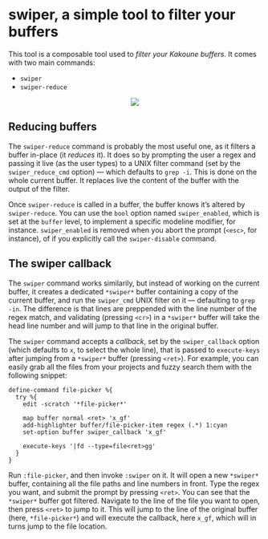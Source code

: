 # swiper, a simple tool to filter your buffers

This tool is a composable tool used to _filter your Kakoune buffers_. It comes with two main commands:

- `swiper`
- `swiper-reduce`

<p align="center">
  <img src="https://github.com/phaazon/swiper.kak/assets/506592/b2599870-b346-4841-b48a-57ff83401c32"/>
</p>

## Reducing buffers

The `swiper-reduce` command is probably the most useful one, as it filters a buffer in-place (it _reduces_ it). It does
so by prompting the user a regex and passing it live (as the user types) to a UNIX filter command (set by the
`swiper_reduce_cmd` option) — which defaults to `grep -i`. This is done on the whole current buffer. It replaces live
the content of the buffer with the output of the filter.

Once `swiper-reduce` is called in a buffer, the buffer knows it’s altered by `swiper-reduce`. You can use the `bool`
option named `swiper_enabled`, which is set at the `buffer` level, to implement a specific modeline modifier, for
instance. `swiper_enabled` is removed when you abort the prompt (`<esc>`, for instance), of if you explicitly call
the `swiper-disable` command.

## The swiper callback

The `swiper` command works similarily, but instead of working on the current buffer, it creates a dedicated `*swiper*`
buffer containing a copy of the current buffer, and run the `swiper_cmd` UNIX filter on it — defaulting to `grep -in`.
The difference is that lines are preppended with the line number of the regex match, and validating (pressing `<cr>`) in
a `*swiper*` buffer will take the head line number and will jump to that line in the original buffer.

The `swiper` command accepts a _callback_, set by the `swiper_callback` option (which defaults to `x`, to select the
whole line), that is passed to `execute-keys` after jumping from a `*swiper*` buffer (pressing `<ret>`). For example,
you can easily grab all the files from your projects and fuzzy search them with the following snippet:

```kak
define-command file-picker %{
  try %{
    edit -scratch '*file-picker*'

    map buffer normal <ret> 'x_gf'
    add-highlighter buffer/file-picker-item regex (.*) 1:cyan
    set-option buffer swiper_callback 'x_gf'

    execute-keys '|fd --type=file<ret>gg'
  }
}
```

Run `:file-picker`, and then invoke `:swiper` on it. It will open a new `*swiper*` buffer, containing all the file
paths and line numbers in front. Type the regex you want, and submit the prompt by pressing `<ret>`. You can see that
the `*swiper*` buffer got filtered. Navigate to the line of the file you want to open, then press `<ret>` to jump to it.
This will jump to the line of the original buffer (here, `*file-picker*`) and will execute the callback, here `x_gf`,
which will in turns jump to the file location.
